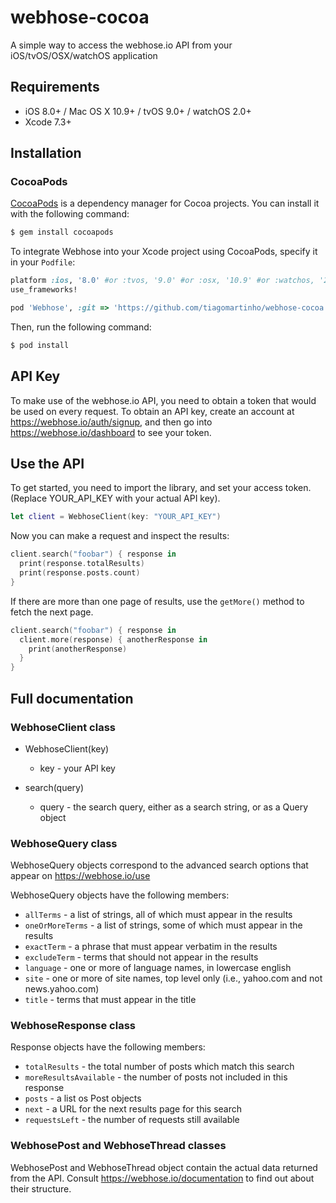 # webhose-cocoa
A simple way to access the webhose.io API from your iOS/tvOS/OSX/watchOS application

## Requirements

- iOS 8.0+ / Mac OS X 10.9+ / tvOS 9.0+ / watchOS 2.0+
- Xcode 7.3+

## Installation

### CocoaPods

[CocoaPods](http://cocoapods.org) is a dependency manager for Cocoa projects. You can install it with the following command:

```bash
$ gem install cocoapods
```

To integrate Webhose into your Xcode project using CocoaPods, specify it in your `Podfile`:

```ruby
platform :ios, '8.0' #or :tvos, '9.0' #or :osx, '10.9' #or :watchos, '2.0'
use_frameworks!

pod 'Webhose', :git => 'https://github.com/tiagomartinho/webhose-cocoa'
```

Then, run the following command:

```bash
$ pod install
```

## API Key

To make use of the webhose.io API, you need to obtain a token that would be
used on every request. To obtain an API key, create an account at
https://webhose.io/auth/signup, and then go into
https://webhose.io/dashboard to see your token.

## Use the API

To get started, you need to import the library, and set your access token.
(Replace YOUR_API_KEY with your actual API key).

```swift
let client = WebhoseClient(key: "YOUR_API_KEY")
```

Now you can make a request and inspect the results:

```swift
client.search("foobar") { response in
  print(response.totalResults)
  print(response.posts.count)
}
```

If there are more than one page of results, use the `getMore()` method to
fetch the next page.

```swift
client.search("foobar") { response in
  client.more(response) { anotherResponse in
    print(anotherResponse)
  }
}
```

## Full documentation

### WebhoseClient class

* WebhoseClient(key)

  * key - your API key

* search(query)

  * query - the search query, either as a search string, or as a Query object

### WebhoseQuery class

WebhoseQuery objects correspond to the advanced search options that appear on https://webhose.io/use

WebhoseQuery objects have the following members:

* ``allTerms`` - a list of strings, all of which must appear in the results
* ``oneOrMoreTerms`` - a list of strings, some of which must appear in the results
* ``exactTerm`` - a phrase that must appear verbatim in the results
* ``excludeTerm`` - terms that should not appear in the results
* ``language`` - one or more of language names, in lowercase english
* ``site`` - one or more of site names, top level only (i.e., yahoo.com and not news.yahoo.com)
* ``title`` - terms that must appear in the title

### WebhoseResponse class

Response objects have the following members:

* ``totalResults`` - the total number of posts which match this search
* ``moreResultsAvailable`` - the number of posts not included in this response
* ``posts`` - a list os Post objects
* ``next`` - a URL for the next results page for this search
* ``requestsLeft`` - the number of requests still available

### WebhosePost and WebhoseThread classes

WebhosePost and WebhoseThread object contain the actual data returned from the
API. Consult https://webhose.io/documentation to find out about their structure.
